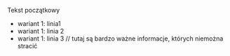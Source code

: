 Tekst początkowy

- wariant 1: linia1
- wariant 1: linia 2
- wariant 1: linia 3 // tutaj są bardzo ważne informacje, których niemożna stracić
